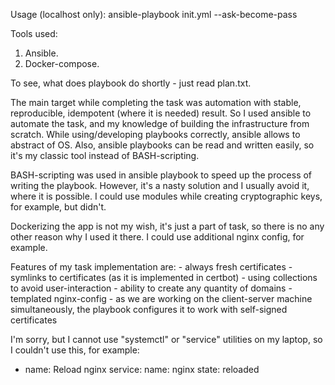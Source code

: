 Usage (localhost only):
ansible-playbook init.yml --ask-become-pass

Tools used:
1. Ansible.
2. Docker-compose.

To see, what does playbook do shortly - just read plan.txt.

The main target while completing the task was automation with stable, reproducible, idempotent (where it is needed) result.
So I used ansible to automate the task, and my knowledge of building the infrastructure from scratch. While using/developing playbooks correctly, ansible allows to abstract of OS. Also, ansible playbooks can be read and written easily, so it's my classic tool instead of BASH-scripting.

BASH-scripting was used in ansible playbook to speed up the process of writing the playbook. However, it's a nasty solution and I usually avoid it, where it is possible. I could use modules while creating cryptographic keys, for example, but didn't.

Dockerizing the app is not my wish, it's just a part of task, so there is no any other reason why I used it there. I could use additional nginx config, for example.

Features of my task implementation are:
    - always fresh certificates
    - symlinks to certificates (as it is implemented in certbot)
    - using collections to avoid user-interaction
    - ability to create any quantity of domains
    - templated nginx-config
    - as we are working on the client-server machine simultaneously, the playbook configures it to work with self-signed certificates

I'm sorry, but I cannot use "systemctl" or "service" utilities on my laptop, so I couldn't use this, for example:
  - name: Reload nginx
    service:
      name: nginx
      state: reloaded